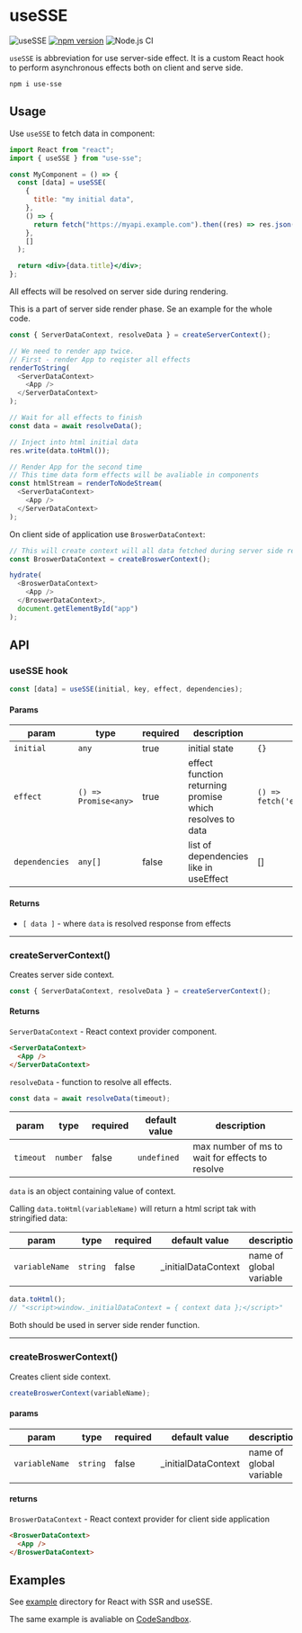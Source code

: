 # useSSE

![useSSE](https://repository-images.githubusercontent.com/262809605/fa573c80-947f-11ea-82f7-3b07879599c4)
[![npm version](https://badgen.net/npm/v/use-sse)](https://www.npmjs.com/package/use-sse)
![Node.js CI](https://github.com/kmoskwiak/useSSE/workflows/Node.js%20CI/badge.svg?branch=master)

`useSSE` is abbreviation for use server-side effect. It is a custom React hook to perform asynchronous effects both on client and serve side.

```
npm i use-sse
```

## Usage

Use `useSSE` to fetch data in component:

```jsx
import React from "react";
import { useSSE } from "use-sse";

const MyComponent = () => {
  const [data] = useSSE(
    {
      title: "my initial data",
    },
    () => {
      return fetch("https://myapi.example.com").then((res) => res.json());
    },
    []
  );

  return <div>{data.title}</div>;
};
```

All effects will be resolved on server side during rendering.

This is a part of server side render phase. Se an example for the whole code.

```js
const { ServerDataContext, resolveData } = createServerContext();

// We need to render app twice.
// First - render App to reqister all effects
renderToString(
  <ServerDataContext>
    <App />
  </ServerDataContext>
);

// Wait for all effects to finish
const data = await resolveData();

// Inject into html initial data
res.write(data.toHtml());

// Render App for the second time
// This time data form effects will be avaliable in components
const htmlStream = renderToNodeStream(
  <ServerDataContext>
    <App />
  </ServerDataContext>
);
```

On client side of application use `BroswerDataContext`:

```js
// This will create context will all data fetched during server side rendering
const BroswerDataContext = createBroswerContext();

hydrate(
  <BroswerDataContext>
    <App />
  </BroswerDataContext>,
  document.getElementById("app")
);
```

## API

### useSSE hook

```js
const [data] = useSSE(initial, key, effect, dependencies);
```

#### Params

| param          | type                 | required | description                                              | example                                            |
| -------------- | -------------------- | -------- | -------------------------------------------------------- | -------------------------------------------------- |
| `initial`      | `any`                | true     | initial state                                            | `{}`                                               |
| `effect`       | `() => Promise<any>` | true     | effect function returning promise which resolves to data | `() => fetch('example.com').then(res=>res.json())` |
| `dependencies` | `any[]`              | false    | list of dependencies like in useEffect                   | []                                                 |

#### Returns

- `[ data ]` - where `data` is resolved response from effects

---

### createServerContext()

Creates server side context.

```js
const { ServerDataContext, resolveData } = createServerContext();
```

#### Returns

`ServerDataContext` - React context provider component.

```html
<ServerDataContext>
  <App />
</ServerDataContext>
```

`resolveData` - function to resolve all effects.

```js
const data = await resolveData(timeout);
```

| param     | type     | required | default value | description                                     |
| --------- | -------- | -------- | ------------- | ----------------------------------------------- |
| `timeout` | `number` | false    | `undefined`   | max number of ms to wait for effects to resolve |

`data` is an object containing value of context.

Calling `data.toHtml(variableName)` will return a html script tak with stringified data:

| param          | type     | required | default value        | description             |
| -------------- | -------- | -------- | -------------------- | ----------------------- |
| `variableName` | `string` | false    | \_initialDataContext | name of global variable |

```js
data.toHtml();
// "<script>window._initialDataContext = { context data };</script>"
```

Both should be used in server side render function.

---

### createBroswerContext()

Creates client side context.

```js
createBroswerContext(variableName);
```

#### params

| param          | type     | required | default value        | description             |
| -------------- | -------- | -------- | -------------------- | ----------------------- |
| `variableName` | `string` | false    | \_initialDataContext | name of global variable |

#### returns

`BroswerDataContext` - React context provider for client side application

```html
<BroswerDataContext>
  <App />
</BroswerDataContext>
```

## Examples

See [example](./example) directory for React with SSR and useSSE.

The same example is avaliable on [CodeSandbox](https://codesandbox.io/s/falling-waterfall-wnlwc?file=/README.md).
